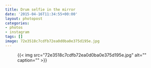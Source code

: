 ```yaml
---
title: Drum selfie in the mirror
date: '2015-04-16T11:34:55+00:00'
layout: photopost
categories:
- photos
- instagram
tags: []
image: 72e3518c7cdfb72ea0d0ba0e375d195e.jpg
---
```


<figure class="photo photo--square">
  {{< img src="72e3518c7cdfb72ea0d0ba0e375d195e.jpg" alt="" caption="" >}}

</figure>




